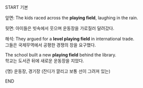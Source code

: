 START
기본

앞면:
The kids raced across the **playing field**, laughing in the rain.

뒷면:
아이들은 빗속에서 웃으며 운동장을 가로질러 달려갔다.

해석:
They argued for a **level playing field** in international trade.  
그들은 국제무역에서 공평한 경쟁의 장을 요구했다.

The school built a new **playing field** behind the library.  
학교는 도서관 뒤에 새로운 운동장을 지었다.

{명} 운동장, 경기장 (잔디가 깔리고 보통 선이 그려져 있는)
<!--ID: 1746586791391-->
END